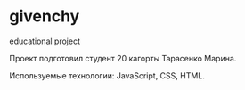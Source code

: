 # givenchy
educational project

Проект подготовил студент 20 кагорты Тарасенко Марина.

Используемые технологии:
JavaScript, CSS, HTML.